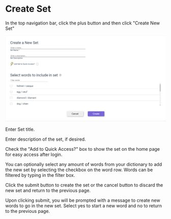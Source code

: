 # Create Set

In the top navigation bar, click the plus button and then click "Create New Set"

![Set Creation Page](./images/create_set.png)

Enter Set title.

Enter description of the set, if desired.

Check the "Add to Quick Access?" box to show the set on the home page for easy access after login.

You can optionally select any amount of words from your dictionary to add the new set by selecting the checkbox on the word row. Words can be filtered by typing in the filter box.

Click the submit button to create the set or the cancel button to discard the new set and return to the previous page.

Upon clicking submit, you will be prompted with a message to create new words to go in the new set. Select yes to start a new word and no to return to the previous page.
